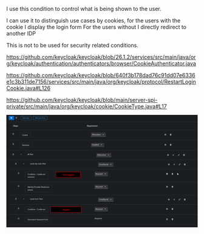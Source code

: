 I use this condition to control what is being shown to the user.

I can use it to distinguish use cases by cookies, for the users with the cookie I display the login form
For the users without I directly redirect to another IDP

This is not to be used for security related conditions.

https://github.com/keycloak/keycloak/blob/26.1.2/services/src/main/java/org/keycloak/authentication/authenticators/browser/CookieAuthenticator.java

https://github.com/keycloak/keycloak/blob/640f3b178dad76c91dd07e6336e1c3b311de7156/services/src/main/java/org/keycloak/protocol/RestartLoginCookie.java#L126

https://github.com/keycloak/keycloak/blob/main/server-spi-private/src/main/java/org/keycloak/cookie/CookieType.java#L17



![Role Example Part 1](docs/1.png)

